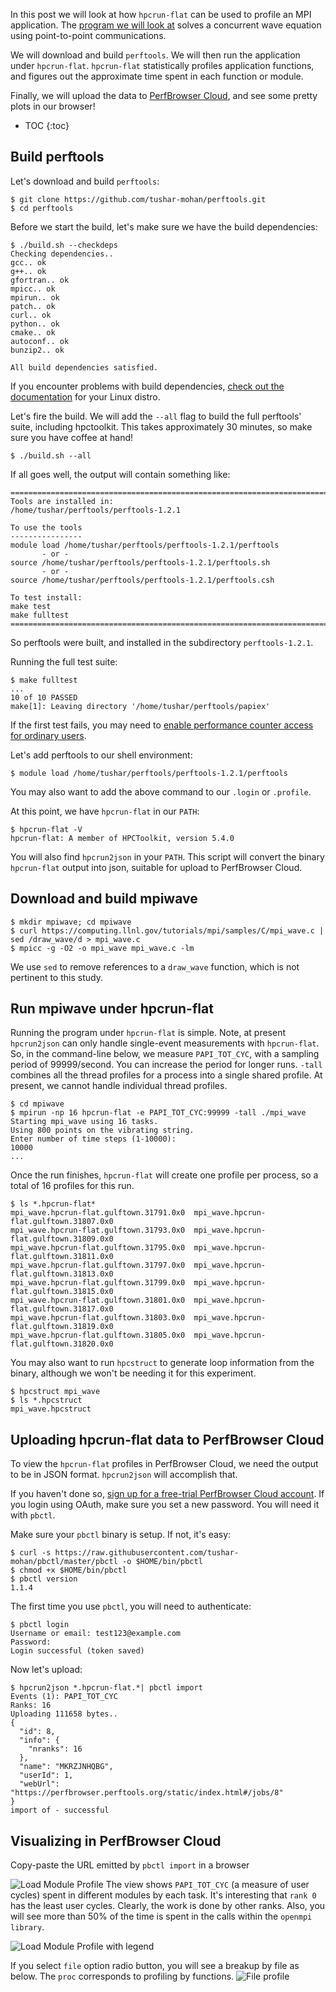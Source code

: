 In this post we will look at how `hpcrun-flat` can be used to profile an MPI application. 
The [program we will look at](https://computing.llnl.gov/tutorials/mpi/samples/C/mpi_wave.c) 
solves a concurrent wave equation using point-to-point communications.

We will download and build `perftools`. We will then run the application 
under `hpcrun-flat`. `hpcrun-flat` statistically profiles application
functions, and figures out the approximate time spent in each function or module.

Finally, we will upload the data to [PerfBrowser Cloud](https://perfbrowser.perftools.org), 
and see some pretty plots in our browser!

* TOC
{:toc}


## Build perftools

Let's download and build `perftools`:
```
$ git clone https://github.com/tushar-mohan/perftools.git
$ cd perftools
```

Before we start the build, let's make sure we have the build dependencies:
```
$ ./build.sh --checkdeps
Checking dependencies.. 
gcc.. ok
g++.. ok
gfortran.. ok
mpicc.. ok
mpirun.. ok
patch.. ok
curl.. ok
python.. ok
cmake.. ok
autoconf.. ok
bunzip2.. ok

All build dependencies satisfied.
```

If you encounter problems with build dependencies, [check out the documentation](https://github.com/tushar-mohan/perftools/blob/master/README.md#build-dependencies) for your Linux distro.

Let's fire the build. We will add the `--all` flag to build the full
perftools' suite, including hpctoolkit. This takes approximately 30
minutes, so make sure you have coffee at hand!
```
$ ./build.sh --all
```

If all goes well, the output will contain something like:

```
=======================================================================
Tools are installed in:
/home/tushar/perftools/perftools-1.2.1

To use the tools
----------------
module load /home/tushar/perftools/perftools-1.2.1/perftools
	   - or -
source /home/tushar/perftools/perftools-1.2.1/perftools.sh
	   - or -
source /home/tushar/perftools/perftools-1.2.1/perftools.csh

To test install:
make test
make fulltest
=======================================================================
```

So perftools were built, and installed in the subdirectory `perftools-1.2.1`.

Running the full test suite:
```
$ make fulltest
...
10 of 10 PASSED
make[1]: Leaving directory '/home/tushar/perftools/papiex'
```

If the first test fails, you may need to [enable performance counter access for ordinary users](https://github.com/tushar-mohan/perftools/blob/master/README.md#enable-access-to-cpu-counters).

Let's add perftools to our shell environment:
```
$ module load /home/tushar/perftools/perftools-1.2.1/perftools
```

You may also want to add the above command to our `.login` or `.profile`.

At this point, we have `hpcrun-flat` in our `PATH`:
```
$ hpcrun-flat -V
hpcrun-flat: A member of HPCToolkit, version 5.4.0
```

You will also find `hpcrun2json` in your `PATH`. This script will
convert the binary `hpcrun-flat` output into json, suitable for
upload to PerfBrowser Cloud.

## Download and build mpiwave
```
$ mkdir mpiwave; cd mpiwave
$ curl https://computing.llnl.gov/tutorials/mpi/samples/C/mpi_wave.c | sed /draw_wave/d > mpi_wave.c
$ mpicc -g -O2 -o mpi_wave mpi_wave.c -lm
```
We use `sed` to remove references to a `draw_wave` function, which is not pertinent to this study.


## Run mpiwave under hpcrun-flat
Running the program under `hpcrun-flat` is simple. Note, at present
`hpcrun2json` can only handle single-event measurements with `hpcrun-flat`.
So, in the command-line below, we measure `PAPI_TOT_CYC`, with a sampling
period of 99999/second. You can increase the period for longer runs.
`-tall` combines all the thread profiles for a process into a single
shared profile. At present, we cannot handle individual thread profiles.

```
$ cd mpiwave
$ mpirun -np 16 hpcrun-flat -e PAPI_TOT_CYC:99999 -tall ./mpi_wave
Starting mpi_wave using 16 tasks.
Using 800 points on the vibrating string.
Enter number of time steps (1-10000): 
10000
...
```

Once the run finishes, `hpcrun-flat` will create one profile per process,
so a total of 16 profiles for this run.
```
$ ls *.hpcrun-flat*
mpi_wave.hpcrun-flat.gulftown.31791.0x0  mpi_wave.hpcrun-flat.gulftown.31807.0x0
mpi_wave.hpcrun-flat.gulftown.31793.0x0  mpi_wave.hpcrun-flat.gulftown.31809.0x0
mpi_wave.hpcrun-flat.gulftown.31795.0x0  mpi_wave.hpcrun-flat.gulftown.31811.0x0
mpi_wave.hpcrun-flat.gulftown.31797.0x0  mpi_wave.hpcrun-flat.gulftown.31813.0x0
mpi_wave.hpcrun-flat.gulftown.31799.0x0  mpi_wave.hpcrun-flat.gulftown.31815.0x0
mpi_wave.hpcrun-flat.gulftown.31801.0x0  mpi_wave.hpcrun-flat.gulftown.31817.0x0
mpi_wave.hpcrun-flat.gulftown.31803.0x0  mpi_wave.hpcrun-flat.gulftown.31819.0x0
mpi_wave.hpcrun-flat.gulftown.31805.0x0  mpi_wave.hpcrun-flat.gulftown.31820.0x0
```

You may also want to run `hpcstruct` to generate loop information from the binary,
although we won't be needing it for this experiment.
```
$ hpcstruct mpi_wave
$ ls *.hpcstruct
mpi_wave.hpcstruct
```

## Uploading hpcrun-flat data to PerfBrowser Cloud
To view the `hpcrun-flat` profiles in PerfBrowser Cloud, we need the output to be in
JSON format. `hpcrun2json` will accomplish that.

If you haven't done so, [sign up for a free-trial PerfBrowser Cloud account](https://perfbrowser.perftools.org/static/index.html#/signup). If you login using OAuth, make sure you set a new password. You will need it with `pbctl`.

Make sure your `pbctl` binary is setup. If not, it's easy:
```
$ curl -s https://raw.githubusercontent.com/tushar-mohan/pbctl/master/pbctl -o $HOME/bin/pbctl
$ chmod +x $HOME/bin/pbctl
$ pbctl version
1.1.4
```

The first time you use `pbctl`, you will need to authenticate:
```
$ pbctl login
Username or email: test123@example.com
Password: 
Login successful (token saved)
```

Now let's upload:
```
$ hpcrun2json *.hpcrun-flat.*| pbctl import
Events (1): PAPI_TOT_CYC
Ranks: 16
Uploading 111658 bytes..
{
  "id": 8, 
  "info": {
    "nranks": 16
  }, 
  "name": "MKRZJNHQBG", 
  "userId": 1, 
  "webUrl": "https://perfbrowser.perftools.org/static/index.html#/jobs/8"
}
import of - successful
```

## Visualizing in PerfBrowser Cloud

Copy-paste the URL emitted by `pbctl import` in a browser

![Load Module Profile](images/hpcrun-mpi-load-module.png "hpcrun-flat load module")
The view shows `PAPI_TOT_CYC` (a measure of user cycles) spent in different modules
by each task. It's interesting that `rank 0` has the least user cycles. Clearly, the
work is done by other ranks. Also, you will see more than 50% of the time is spent
in the calls within the `openmpi library`. 

![Load Module Profile with legend](images/hpcrun-mpi-load-module-legend.png "hpcrun-flat load module")

If you select `file` option radio button, you will see a breakup by file as below.
The `proc` corresponds to profiling by functions.
![File profile](images/hpcrun-mpi-file.png "hpcrun-flat file profile")

